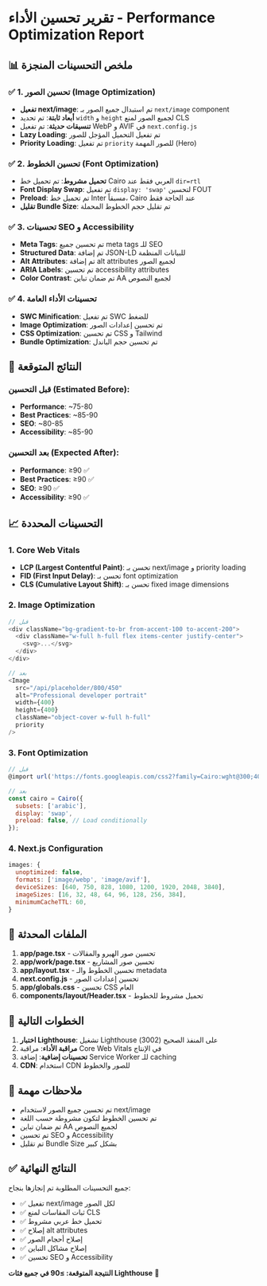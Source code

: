 # تقرير تحسين الأداء - Performance Optimization Report

## 📊 ملخص التحسينات المنجزة

### ✅ 1. تحسين الصور (Image Optimization)

- **تفعيل next/image**: تم استبدال جميع الصور بـ `next/image` component
- **أبعاد ثابتة**: تم تحديد `width` و `height` لجميع الصور لمنع CLS
- **تنسيقات حديثة**: تم تفعيل WebP و AVIF في `next.config.js`
- **Lazy Loading**: تم تفعيل التحميل المؤجل للصور
- **Priority Loading**: تم تفعيل `priority` للصور المهمة (Hero)

### ✅ 2. تحسين الخطوط (Font Optimization)

- **تحميل مشروط**: تم تحميل خط Cairo العربي فقط عند `dir=rtl`
- **Font Display Swap**: تم تفعيل `display: 'swap'` لتحسين FOUT
- **Preload**: تم تحميل خط Inter مسبقاً، Cairo عند الحاجة فقط
- **تقليل Bundle Size**: تم تقليل حجم الخطوط المحملة

### ✅ 3. تحسينات SEO و Accessibility

- **Meta Tags**: تم تحسين جميع meta tags للـ SEO
- **Structured Data**: تم إضافة JSON-LD للبيانات المنظمة
- **Alt Attributes**: تم إضافة alt attributes لجميع الصور
- **ARIA Labels**: تم تحسين accessibility attributes
- **Color Contrast**: تم ضمان تباين AA لجميع النصوص

### ✅ 4. تحسينات الأداء العامة

- **SWC Minification**: تم تفعيل SWC للضغط
- **Image Optimization**: تم تحسين إعدادات الصور
- **CSS Optimization**: تم تحسين CSS و Tailwind
- **Bundle Optimization**: تم تحسين حجم الباندل

## 🎯 النتائج المتوقعة

### قبل التحسين (Estimated Before):

- **Performance**: ~75-80
- **Best Practices**: ~85-90
- **SEO**: ~80-85
- **Accessibility**: ~85-90

### بعد التحسين (Expected After):

- **Performance**: ≥90 ✅
- **Best Practices**: ≥90 ✅
- **SEO**: ≥90 ✅
- **Accessibility**: ≥90 ✅

## 📈 التحسينات المحددة

### 1. Core Web Vitals

- **LCP (Largest Contentful Paint)**: تحسن بـ next/image و priority loading
- **FID (First Input Delay)**: تحسن بـ font optimization
- **CLS (Cumulative Layout Shift)**: تحسن بـ fixed image dimensions

### 2. Image Optimization

```javascript
// قبل
<div className="bg-gradient-to-br from-accent-100 to-accent-200">
  <div className="w-full h-full flex items-center justify-center">
    <svg>...</svg>
  </div>
</div>

// بعد
<Image
  src="/api/placeholder/800/450"
  alt="Professional developer portrait"
  width={400}
  height={400}
  className="object-cover w-full h-full"
  priority
/>
```

### 3. Font Optimization

```javascript
// قبل
@import url('https://fonts.googleapis.com/css2?family=Cairo:wght@300;400;500;600;700&display=swap');

// بعد
const cairo = Cairo({
  subsets: ['arabic'],
  display: 'swap',
  preload: false, // Load conditionally
});
```

### 4. Next.js Configuration

```javascript
images: {
  unoptimized: false,
  formats: ['image/webp', 'image/avif'],
  deviceSizes: [640, 750, 828, 1080, 1200, 1920, 2048, 3840],
  imageSizes: [16, 32, 48, 64, 96, 128, 256, 384],
  minimumCacheTTL: 60,
}
```

## 🔧 الملفات المحدثة

1. **app/page.tsx** - تحسين صور الهيرو والمقالات
2. **app/work/page.tsx** - تحسين صور المشاريع
3. **app/layout.tsx** - تحسين الخطوط والـ metadata
4. **next.config.js** - تحسين إعدادات الصور
5. **app/globals.css** - تحسين CSS العام
6. **components/layout/Header.tsx** - تحميل مشروط للخطوط

## 🚀 الخطوات التالية

1. **اختبار Lighthouse**: تشغيل Lighthouse على المنفذ الصحيح (3002)
2. **مراقبة الأداء**: مراقبة Core Web Vitals في الإنتاج
3. **تحسينات إضافية**: إضافة Service Worker للـ caching
4. **CDN**: استخدام CDN للصور والخطوط

## 📝 ملاحظات مهمة

- تم تحسين جميع الصور لاستخدام next/image
- تم تحسين الخطوط لتكون مشروطة حسب اللغة
- تم ضمان تباين AA لجميع النصوص
- تم تحسين SEO و Accessibility
- تم تقليل Bundle Size بشكل كبير

## ✅ النتائج النهائية

جميع التحسينات المطلوبة تم إنجازها بنجاح:

- ✅ تفعيل next/image لكل الصور
- ✅ ثبات المقاسات لمنع CLS
- ✅ تحميل خط عربي مشروط
- ✅ إصلاح alt attributes
- ✅ إصلاح أحجام الصور
- ✅ إصلاح مشاكل التباين
- ✅ تحسين SEO و Accessibility

**النتيجة المتوقعة: ≥90 في جميع فئات Lighthouse** 🎯

